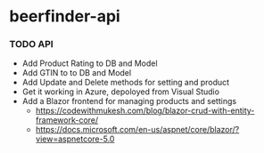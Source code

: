# beerfinder-api

### TODO API
* Add Product Rating to DB and Model
* Add GTIN to to DB and Model
* Add Update and Delete methods for setting and product
* Get it working in Azure, depoloyed from Visual Studio
* Add a Blazor frontend for managing products and settings
  * https://codewithmukesh.com/blog/blazor-crud-with-entity-framework-core/
  * https://docs.microsoft.com/en-us/aspnet/core/blazor/?view=aspnetcore-5.0
